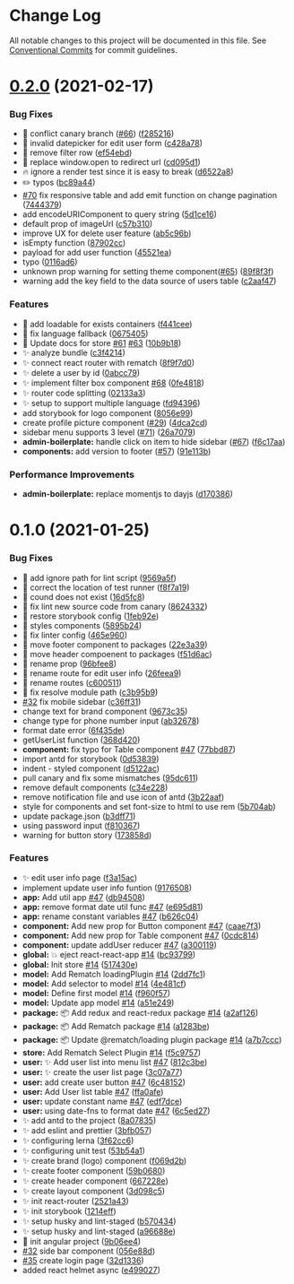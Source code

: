 # Change Log

All notable changes to this project will be documented in this file.
See [Conventional Commits](https://conventionalcommits.org) for commit guidelines.

# [0.2.0](https://git.baikal.io/web/admin-boilerplate/compare/v0.1.0...v0.2.0) (2021-02-17)


### Bug Fixes

* :bug: conflict canary branch ([#66](https://git.baikal.io/web/admin-boilerplate/issues/66)) ([f285216](https://git.baikal.io/web/admin-boilerplate/commits/f285216223e0d5d9a4d2069753b27043af592d14))
* :bug: invalid datepicker for edit user form ([c428a78](https://git.baikal.io/web/admin-boilerplate/commits/c428a78fdee83b223f05c43aac5ba6f79cbc1af4))
* :bug: remove filter row ([ef54ebd](https://git.baikal.io/web/admin-boilerplate/commits/ef54ebd31d7c528714ea20c4b266f4c127766021))
* :children_crossing: replace window.open to redirect url ([cd095d1](https://git.baikal.io/web/admin-boilerplate/commits/cd095d182903e3f485b03b4ef56a1a49cb750dc8))
* :fire: ignore a render test since it is easy to break ([d6522a8](https://git.baikal.io/web/admin-boilerplate/commits/d6522a8838aeff6365c962733b4755716556a233))
* :pencil2: typos ([bc89a44](https://git.baikal.io/web/admin-boilerplate/commits/bc89a4481b8f1c0318945125b55248696c18fb37))
* [#70](https://git.baikal.io/web/admin-boilerplate/issues/70) fix responsive table and add emit function on change pagination ([7444379](https://git.baikal.io/web/admin-boilerplate/commits/744437909b6c41e99218ca33f33f2c8507e0194b))
* add encodeURIComponent to query string ([5d1ce16](https://git.baikal.io/web/admin-boilerplate/commits/5d1ce16304771cb762ae0cb649cda6172bbaf8fc))
* default prop of imageUrl ([c57b310](https://git.baikal.io/web/admin-boilerplate/commits/c57b3104947cb963534670761f279d9598a028e1))
* improve UX for delete user feature ([ab5c96b](https://git.baikal.io/web/admin-boilerplate/commits/ab5c96b9626639e45db916b18d312784990da9ce))
* isEmpty function ([87902cc](https://git.baikal.io/web/admin-boilerplate/commits/87902cc0d1e613bb73f59f4bad3ac28b24190da2))
* payload for add user function ([45521ea](https://git.baikal.io/web/admin-boilerplate/commits/45521ea7933e7526d68f69662ef26414afdc1ca9))
* typo ([0116ad6](https://git.baikal.io/web/admin-boilerplate/commits/0116ad6ee062c367234afef9a3a9e1d29a28cd8f))
* unknown prop warning for setting theme component([#65](https://git.baikal.io/web/admin-boilerplate/issues/65)) ([89f8f3f](https://git.baikal.io/web/admin-boilerplate/commits/89f8f3fb17371cf739d23c44330c0834a93e0d74))
* warning add the key field to the data source of users table ([c2aaf47](https://git.baikal.io/web/admin-boilerplate/commits/c2aaf47f6dcde470ea956d4fefb4dcc341fb1f79))


### Features

* :bento: add loadable for exists containers ([f441cee](https://git.baikal.io/web/admin-boilerplate/commits/f441cee27b100fad67e36f44f9b2384ace9ae7ea))
* :bug: fix language fallback ([0675405](https://git.baikal.io/web/admin-boilerplate/commits/067540588998db9c3a50f927a51293bdfd92dae8))
* :memo: Update docs for store [#61](https://git.baikal.io/web/admin-boilerplate/issues/61) [#63](https://git.baikal.io/web/admin-boilerplate/issues/63) ([10b9b18](https://git.baikal.io/web/admin-boilerplate/commits/10b9b18afa3a92e1103194f66648ddb6599acbad))
* :sparkles: analyze bundle ([c3f4214](https://git.baikal.io/web/admin-boilerplate/commits/c3f421477a06d57b404de92f95597477ae4abdd2))
* :sparkles: connect react router with rematch ([8f9f7d0](https://git.baikal.io/web/admin-boilerplate/commits/8f9f7d0b2d4ec5cb15357635f1642d706d36e07c))
* :sparkles: delete a user by id ([0abcc79](https://git.baikal.io/web/admin-boilerplate/commits/0abcc79eccd3b01060820eaa8b5cf1f424834a35))
* :sparkles: implement filter box component [#68](https://git.baikal.io/web/admin-boilerplate/issues/68) ([0fe4818](https://git.baikal.io/web/admin-boilerplate/commits/0fe481833c3a2867005575c57aaa94741b34df93))
* :sparkles: router code splitting ([02133a3](https://git.baikal.io/web/admin-boilerplate/commits/02133a3f574928eb36c9b1c66a7511a1dbb6ce96))
* :sparkles: setup to support multiple language ([fd94396](https://git.baikal.io/web/admin-boilerplate/commits/fd943963b2e58e79457199442bdaf093093ec70a))
* add storybook for logo component ([8056e99](https://git.baikal.io/web/admin-boilerplate/commits/8056e993e6e2676c1da10f7dbc633802ec6a5654))
* create profile picture component ([#29](https://git.baikal.io/web/admin-boilerplate/issues/29)) ([4dca2cd](https://git.baikal.io/web/admin-boilerplate/commits/4dca2cd33963a6a05067f15ed2b5e93b9d433da9))
* sidebar menu supports 3 level ([#71](https://git.baikal.io/web/admin-boilerplate/issues/71)) ([26a7079](https://git.baikal.io/web/admin-boilerplate/commits/26a707920464b67ae9142ca25f81af9e1f113958))
* **admin-boilerplate:** handle click on item to hide sidebar ([#67](https://git.baikal.io/web/admin-boilerplate/issues/67)) ([f6c17aa](https://git.baikal.io/web/admin-boilerplate/commits/f6c17aaf2f64f15d4f989b5ae6fde0859c069403))
* **components:** add version to footer ([#57](https://git.baikal.io/web/admin-boilerplate/issues/57)) ([91e113b](https://git.baikal.io/web/admin-boilerplate/commits/91e113be3c4979bae53e51faa35df61faeac8173))


### Performance Improvements

* **admin-boilerplate:** replace momentjs to dayjs ([d170386](https://git.baikal.io/web/admin-boilerplate/commits/d17038622cdcb7958b47577955e61467ad9e26da))





# 0.1.0 (2021-01-25)


### Bug Fixes

* :bug: add ignore path for lint script ([9569a5f](https://git.baikal.io/web/admin-boilerplate/commits/9569a5fa987a62a7da49e8e68990e87fe89bf567))
* :bug: correct the location of test runner ([f8f7a19](https://git.baikal.io/web/admin-boilerplate/commits/f8f7a19defd5d24574bd2a90b251c0b82313f001))
* :bug: cound does not exist ([16d5fc8](https://git.baikal.io/web/admin-boilerplate/commits/16d5fc864d434374cfb1cd43d1f448adc5c4e45c))
* :bug: fix lint  new source code from canary ([8624332](https://git.baikal.io/web/admin-boilerplate/commits/8624332999e7b7f85762c1f027adb974bd541db6))
* :bug: restore storybook config ([1feb92e](https://git.baikal.io/web/admin-boilerplate/commits/1feb92efd42ab0f097fc91da1098d93c321c3470))
* :lipstick: styles components ([5895b24](https://git.baikal.io/web/admin-boilerplate/commits/5895b24bfbca12fefeb97c3603a724836e7730b4))
* :rotating_light: fix linter config ([465e960](https://git.baikal.io/web/admin-boilerplate/commits/465e960921fa5e4368bf1771b281fe060a50bb5a))
* :truck: move footer component to packages ([22e3a39](https://git.baikal.io/web/admin-boilerplate/commits/22e3a3916ff1a20985509528eb14733a2e809d83))
* :truck: move header compoenent to packages ([f51d6ac](https://git.baikal.io/web/admin-boilerplate/commits/f51d6ace48421af7cd8be4655981dfef1434062f))
* :truck: rename prop ([96bfee8](https://git.baikal.io/web/admin-boilerplate/commits/96bfee86aafdd0a25f7420e453ec156f71948350))
* :truck: rename route for edit user info ([26feea9](https://git.baikal.io/web/admin-boilerplate/commits/26feea95ae49df4b3d0d9c3a46c4ff15f379be75))
* :truck: rename routes ([c600511](https://git.baikal.io/web/admin-boilerplate/commits/c600511dd95b3fc5f28bd591f4e204b0e6e33e2e))
* :wrench: fix resolve module path ([c3b95b9](https://git.baikal.io/web/admin-boilerplate/commits/c3b95b93d2fdd938a22df6c6831a24bb80f0ec33))
* [#32](https://git.baikal.io/web/admin-boilerplate/issues/32) fix mobile sidebar ([c36ff31](https://git.baikal.io/web/admin-boilerplate/commits/c36ff31ccc527223bff756612207af6314b7e9d9))
* change text for brand component ([9673c35](https://git.baikal.io/web/admin-boilerplate/commits/9673c357b1036f3ee16e67603ecae8d5c4d1c9c4))
* change type for phone number input ([ab32678](https://git.baikal.io/web/admin-boilerplate/commits/ab3267847720c6b8d7b5979a66c17ef60c9a4451))
* format date error ([6f435de](https://git.baikal.io/web/admin-boilerplate/commits/6f435deef2d6b8f7ee59b3137c163818ea1e6875))
* getUserList function ([368d420](https://git.baikal.io/web/admin-boilerplate/commits/368d4202e430a45437f5db7c88c69a0fb01a1a12))
* **component:** fix typo for Table component [#47](https://git.baikal.io/web/admin-boilerplate/issues/47) ([77bbd87](https://git.baikal.io/web/admin-boilerplate/commits/77bbd8734724725102f40e89c82c0aef5bbf0bba))
* import antd for storybook ([0d53839](https://git.baikal.io/web/admin-boilerplate/commits/0d53839b46778e116f7992c8cba528683726d7e3))
* indent - styled component ([d5122ac](https://git.baikal.io/web/admin-boilerplate/commits/d5122ac95921ebd76d5569dc178174d3eb0d2b55))
* pull canary and fix some mismatches ([95dc611](https://git.baikal.io/web/admin-boilerplate/commits/95dc611b17e7837348b784ce1f0f9f0e6a444c59))
* remove default components ([c34e228](https://git.baikal.io/web/admin-boilerplate/commits/c34e2284472de5a6557c7d8427c0f86e5aeef396))
* remove notification file and use icon of antd ([3b22aaf](https://git.baikal.io/web/admin-boilerplate/commits/3b22aaf85a0de08f70d9cb002c605532c43f1cd5))
* style for  components and set font-size to html to use rem ([5b704ab](https://git.baikal.io/web/admin-boilerplate/commits/5b704ab1b15ff45c37bdebf33d9d7f799fa95773))
* update package.json ([b3dff71](https://git.baikal.io/web/admin-boilerplate/commits/b3dff719f028d66c19917f34e270125039ceef68))
* using password input ([f810367](https://git.baikal.io/web/admin-boilerplate/commits/f810367247ad411d5c4f5a909a029cca6319af4d))
* warning for button story ([173858d](https://git.baikal.io/web/admin-boilerplate/commits/173858d1911dc7476a5cf1ff36ee60413ddabab2))


### Features

* :sparkles: edit user info page ([f3a15ac](https://git.baikal.io/web/admin-boilerplate/commits/f3a15ac40ca1ae23387b37126dd858f80e939538))
* implement update user info funtion ([9176508](https://git.baikal.io/web/admin-boilerplate/commits/917650877e2da659e0576a6935d249e84b6e6455))
* **app:** Add util app [#47](https://git.baikal.io/web/admin-boilerplate/issues/47) ([db94508](https://git.baikal.io/web/admin-boilerplate/commits/db945085f56aa8e48e47704419bb5a778b437524))
* **app:** remove format date util func [#47](https://git.baikal.io/web/admin-boilerplate/issues/47) ([e695d81](https://git.baikal.io/web/admin-boilerplate/commits/e695d81fd620af46fb6f4f8b4e0dcf0648e3e4a2))
* **app:** rename constant variables [#47](https://git.baikal.io/web/admin-boilerplate/issues/47) ([b626c04](https://git.baikal.io/web/admin-boilerplate/commits/b626c04b5e9a43a2ff939fba7bc3e8e9b2eec2d6))
* **component:** Add new prop for Button component [#47](https://git.baikal.io/web/admin-boilerplate/issues/47) ([caae7f3](https://git.baikal.io/web/admin-boilerplate/commits/caae7f368290a9c555d0bcc0f3ea7904788bec35))
* **component:** Add new prop for Table component [#47](https://git.baikal.io/web/admin-boilerplate/issues/47) ([0cdc814](https://git.baikal.io/web/admin-boilerplate/commits/0cdc81438df95746e0214957250c464a7603ae45))
* **component:** update addUser reducer [#47](https://git.baikal.io/web/admin-boilerplate/issues/47) ([a300119](https://git.baikal.io/web/admin-boilerplate/commits/a3001193215b3870e5304afca82c7aa085b3506f))
* **global:** :boom: eject react-react-app [#14](https://git.baikal.io/web/admin-boilerplate/issues/14) ([bc93799](https://git.baikal.io/web/admin-boilerplate/commits/bc93799bceee3b11264fa9af43ce78b0714be80a))
* **global:** Init store [#14](https://git.baikal.io/web/admin-boilerplate/issues/14) ([517430e](https://git.baikal.io/web/admin-boilerplate/commits/517430e7ffa29e568735aae7476e4914fb3a820e))
* **model:** Add Rematch loadingPlugin [#14](https://git.baikal.io/web/admin-boilerplate/issues/14) ([2dd7fc1](https://git.baikal.io/web/admin-boilerplate/commits/2dd7fc1c54bc9f162d0eb0dc185daac897968c8b))
* **model:** Add selector to model [#14](https://git.baikal.io/web/admin-boilerplate/issues/14) ([4e481cf](https://git.baikal.io/web/admin-boilerplate/commits/4e481cf87658f53e66625dc4e44ede75fd7c0f35))
* **model:** Define first model [#14](https://git.baikal.io/web/admin-boilerplate/issues/14) ([f960f57](https://git.baikal.io/web/admin-boilerplate/commits/f960f5718c7443e4a5b425152a129f25b2a78ed8))
* **model:** Update app model [#14](https://git.baikal.io/web/admin-boilerplate/issues/14) ([a51e249](https://git.baikal.io/web/admin-boilerplate/commits/a51e24958517f2fe56c696933e4fa4549c90cc72))
* **package:** :package: Add redux and react-redux package [#14](https://git.baikal.io/web/admin-boilerplate/issues/14) ([a2af126](https://git.baikal.io/web/admin-boilerplate/commits/a2af1269e8333165083aa8b186d450044aec5911))
* **package:** :package: Add Rematch package [#14](https://git.baikal.io/web/admin-boilerplate/issues/14) ([a1283be](https://git.baikal.io/web/admin-boilerplate/commits/a1283beed765e24abed926b2d7c81b64ab9c1868))
* **package:** :package: Update @rematch/loading plugin package [#14](https://git.baikal.io/web/admin-boilerplate/issues/14) ([a7b7ccc](https://git.baikal.io/web/admin-boilerplate/commits/a7b7ccc9f11490feabb9140caed3a74c018fbf39))
* **store:** Add Rematch Select Plugin [#14](https://git.baikal.io/web/admin-boilerplate/issues/14) ([f5c9757](https://git.baikal.io/web/admin-boilerplate/commits/f5c9757f8c50121fd6da52fcd6b43e2ce4bfea89))
* **user:** :sparkles: Add user list into menu list [#47](https://git.baikal.io/web/admin-boilerplate/issues/47) ([812c3be](https://git.baikal.io/web/admin-boilerplate/commits/812c3be055bfefdd4592a2cae2d87b7150905891))
* **user:** :sparkles: create the user list page ([3c07a77](https://git.baikal.io/web/admin-boilerplate/commits/3c07a77ef1d9faa1997bd59a61ea91e5d7030ee6))
* **user:** add create user button [#47](https://git.baikal.io/web/admin-boilerplate/issues/47) ([6c48152](https://git.baikal.io/web/admin-boilerplate/commits/6c481522062131c333d17716e6a9d98b2120af7a))
* **user:** Add User list table [#47](https://git.baikal.io/web/admin-boilerplate/issues/47) ([ffa0afe](https://git.baikal.io/web/admin-boilerplate/commits/ffa0afee43cc64c255628958bd3b67a09f5d14f8))
* **user:** update constant name [#47](https://git.baikal.io/web/admin-boilerplate/issues/47) ([edf7dce](https://git.baikal.io/web/admin-boilerplate/commits/edf7dced889e49562c70c190e77d9f6f5059c18c))
* **user:** using date-fns to format date [#47](https://git.baikal.io/web/admin-boilerplate/issues/47) ([6c5ed27](https://git.baikal.io/web/admin-boilerplate/commits/6c5ed2777e56437b3d4d466276c6c7361fea49aa))
* :sparkles: add antd to the project ([8a07835](https://git.baikal.io/web/admin-boilerplate/commits/8a078351f11d1af62be0f4dc40085666085585c8))
* :sparkles: add eslint and prettier ([3bfb057](https://git.baikal.io/web/admin-boilerplate/commits/3bfb0570af4e5aa00f50eb49fc193a85de5728bf))
* :sparkles: configuring lerna ([3f62cc6](https://git.baikal.io/web/admin-boilerplate/commits/3f62cc61c957db2a1ddc4b7d7ee0c3f27dbd8774))
* :sparkles: configuring unit test ([53b54a1](https://git.baikal.io/web/admin-boilerplate/commits/53b54a10a994e9a0b9aba6b2e07b7cd995caf311))
* :sparkles: create brand (logo) component ([f069d2b](https://git.baikal.io/web/admin-boilerplate/commits/f069d2b406f88aa2a89608acb75cec4aa43b4b1b))
* :sparkles: create footer component ([59b0680](https://git.baikal.io/web/admin-boilerplate/commits/59b0680ff848fd5e4c181d02b6a61ce19868adeb))
* :sparkles: create header component ([667228e](https://git.baikal.io/web/admin-boilerplate/commits/667228e3ca28db3222457a9bfb976cc9501d03f7))
* :sparkles: create layout component ([3d098c5](https://git.baikal.io/web/admin-boilerplate/commits/3d098c593846aa6c129549fde3c702220d45f5e2))
* :sparkles: init react-router ([2521a43](https://git.baikal.io/web/admin-boilerplate/commits/2521a43bb7fcb8723a63aec03b14cff80a5f1891))
* :sparkles: init storybook ([1214eff](https://git.baikal.io/web/admin-boilerplate/commits/1214eff212fe8735bb834b361d699be795424f03))
* :sparkles: setup husky and lint-staged ([b570434](https://git.baikal.io/web/admin-boilerplate/commits/b5704346e7eb52b7af56353c0d4f8c9e8d8c1f4c))
* :sparkles: setup husky and lint-staged ([a96688e](https://git.baikal.io/web/admin-boilerplate/commits/a96688e6fb32a70f7848024429351876a0c4f874))
* :tada: init angular project ([9b06ee4](https://git.baikal.io/web/admin-boilerplate/commits/9b06ee43991535020d01b6ef826ead7e0d5b7bff))
* [#32](https://git.baikal.io/web/admin-boilerplate/issues/32) side bar component ([056e88d](https://git.baikal.io/web/admin-boilerplate/commits/056e88dc4ae4834268d1a7f7f8983059e393a2d8))
* [#35](https://git.baikal.io/web/admin-boilerplate/issues/35) create login page ([32d1336](https://git.baikal.io/web/admin-boilerplate/commits/32d1336936f0649293955f968fc81316b1858fbe))
* added react helmet async ([e499027](https://git.baikal.io/web/admin-boilerplate/commits/e49902778188dc7f8f8cb9e400f4a85d5f05f01e))

